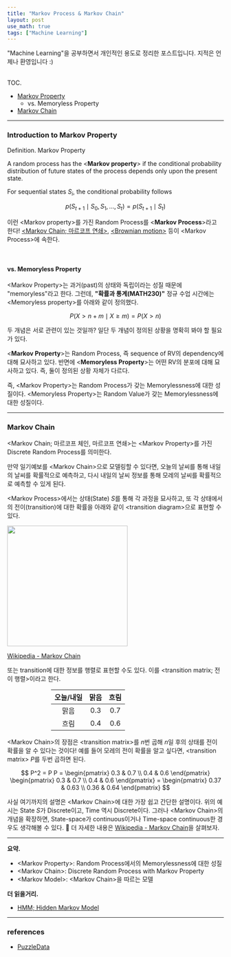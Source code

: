 ```yaml
---
title: "Markov Process & Markov Chain"
layout: post
use_math: true
tags: ["Machine Learning"]
---
```




"Machine Learning"을 공부하면서 개인적인 용도로 정리한 포스트입니다. 지적은 언제나 환영입니다 :)

<br><span class="statement-title">TOC.</span><br>

- [Markov Property](#introduction-to-markov-property)
  - vs. Memoryless Property
- [Markov Chain](#markov-chain)

<hr/>

### Introduction to Markov Property

<div class="definition" markdown="1">

<span class="statement-title">Definition.</span> Markov Property<br>

A random process has the \<**Markov property**\> if the conditional probability distribution of future states of the process depends only upon the present state.

For sequential states $S_i$, the conditional probability follows 

$$
p(S_{t+1} \mid S_0, S_1, \dots, S_t) = p(S_{t+1} \mid S_t)
$$

</div>

이런 \<Markov property\>를 가진 Random Process를 \<**Markov Process**\>라고 한다! [\<Markov Chain; 마르코프 연쇄\>](https://en.wikipedia.org/wiki/Markov_chain), [\<Brownian motion\>](https://en.wikipedia.org/wiki/Brownian_motion) 등이 \<Markov Process\>에 속한다.

<br/>

#### vs. Memoryless Property

\<Markov Property\>는 과거(past)의 상태와 독립이라는 성질 때문에 "memoryless"라고 한다. 그런데, **"확률과 통계(MATH230)"** 정규 수업 시간에는 \<Memoryless property\>를 아래와 같이 정의했다.

$$
P(X > n + m \mid X \ge m) = P(X > n)
$$

두 개념은 서로 관련이 있는 것일까? 일단 두 개념이 정의된 상황을 명확히 봐야 할 필요가 있다.

\<**Markov Property**\>는 Random Process, 즉 sequence of RV의 dependency에 대해 묘사하고 있다. 반면에 \<**Memoryless Property**\>는 어떤 RV의 분포에 대해 묘사하고 있다. 즉, 둘이 정의된 상황 자체가 다르다.

즉, <span class="half_HL">\<Markov Property\>는 Random Process가 갖는 Memorylessness에 대한 성질</span>이다. <span class="half_HL">\<Memoryless Property\>는 Random Value가 갖는 Memorylessness에 대한 성질</span>이다.

<hr/>

### Markov Chain

\<Markov Chain; 마르코프 체인, 마르코프 연쇄\>는 \<Markov Property\>를 가진 Discrete Random Process를 의미한다.

만약 일기예보를 \<Markov Chain\>으로 모델링할 수 있다면, 오늘의 날씨를 통해 내일의 날씨를 확률적으로 예측하고, 다시 내일의 날씨 정보를 통해 모레의 날씨를 확률적으로 예측할 수 있게 된다.

\<Markov Process\>에서는 상태(State) $S$를 통해 각 과정을 묘사하고, 또 각 상태에서의 전이(transition)에 대한 확률을 아래와 같이 \<transition diagram\>으로 표현할 수 있다.

<div class="img-wrapper">
  <img src="https://upload.wikimedia.org/wikipedia/commons/thumb/2/2b/Markovkate_01.svg/330px-Markovkate_01.svg.png" width="280px">
  <p><a href="https://en.wikipedia.org/wiki/Markov_chain">Wikipedia - Markov Chain</a></p>
</div>

또는 transition에 대한 정보를 행렬로 표현할 수도 있다. 이를 \<transition matrix; 전이 행렬\>이라고 한다.

<div style="width: 300px; margin: 0 auto" markdown="1">

|오늘/내일|맑음|흐림|
|:-------:|:--:|:--:|
|맑음|0.3|0.7|
|흐림|0.4|0.6|

</div>

\<Markov Chain\>의 장점은 \<transition matrix\>를 $n$번 곱해 $n$일 후의 상태를 전이 확률을 알 수 있다는 것이다! 예를 들어 모레의 전이 확률을 알고 싶다면, \<transition matrix\> $P$를 두번 곱하면 된다.

$$
P^2 = P P = \begin{pmatrix}
  0.3 & 0.7 \\
  0.4 & 0.6
\end{pmatrix} \begin{pmatrix}
  0.3 & 0.7 \\
  0.4 & 0.6
\end{pmatrix}
= \begin{pmatrix}
  0.37 & 0.63 \\
  0.36 & 0.64
\end{pmatrix}
$$

사실 여기까지의 설명은 \<Markov Chain\>에 대한 가장 쉽고 간단한 설명이다. 위의 예시는 State $S$가 Discrete이고, Time 역시 Discrete이다. 그러나 \<Markov Chain\>의 개념을 확장하면, State-space가 continuous이거나 Time-space continuous한 경우도 생각해볼 수 있다. 🤩 더 자세한 내용은 [Wikipedia - Markov Chain](https://en.wikipedia.org/wiki/Markov_chain#Types_of_Markov_chains)을 살펴보자.


<hr/>

**요약.**

- \<Markov Property\>: Random Process에서의 Memorylessness에 대한 성질
- \<Markov Chain\>: Discrete Random Process with Markov Property
- \<Markov Model\>: \<Markov Chain\>을 따르는 모델


**더 읽을거리.**

- [HMM; Hidden Markov Model](https://en.wikipedia.org/wiki/Hidden_Markov_model)

<hr/>

### references

- [PuzzleData](https://www.puzzledata.com/blog190423/)